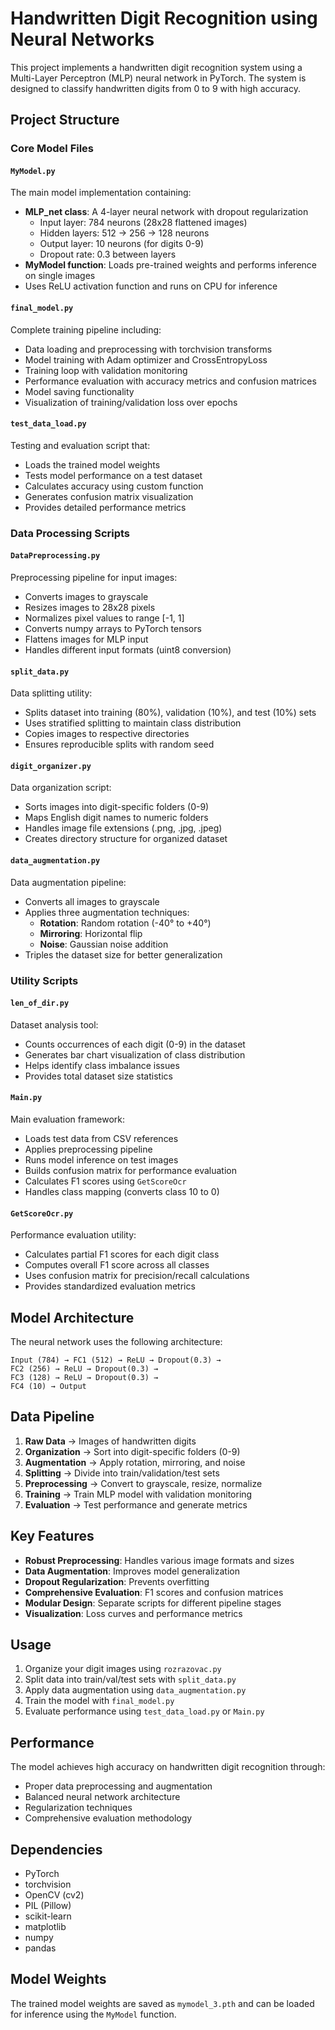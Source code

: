 # Handwritten Digit Recognition using Neural Networks

This project implements a handwritten digit recognition system using a Multi-Layer Perceptron (MLP) neural network in PyTorch. The system is designed to classify handwritten digits from 0 to 9 with high accuracy.

## Project Structure

### Core Model Files

#### `MyModel.py`
The main model implementation containing:
- **MLP_net class**: A 4-layer neural network with dropout regularization
  - Input layer: 784 neurons (28x28 flattened images)
  - Hidden layers: 512 → 256 → 128 neurons
  - Output layer: 10 neurons (for digits 0-9)
  - Dropout rate: 0.3 between layers
- **MyModel function**: Loads pre-trained weights and performs inference on single images
- Uses ReLU activation function and runs on CPU for inference

#### `final_model.py`
Complete training pipeline including:
- Data loading and preprocessing with torchvision transforms
- Model training with Adam optimizer and CrossEntropyLoss
- Training loop with validation monitoring
- Performance evaluation with accuracy metrics and confusion matrices
- Model saving functionality
- Visualization of training/validation loss over epochs

#### `test_data_load.py`
Testing and evaluation script that:
- Loads the trained model weights
- Tests model performance on a test dataset
- Calculates accuracy using custom function
- Generates confusion matrix visualization
- Provides detailed performance metrics

### Data Processing Scripts

#### `DataPreprocessing.py`
Preprocessing pipeline for input images:
- Converts images to grayscale
- Resizes images to 28x28 pixels
- Normalizes pixel values to range [-1, 1]
- Converts numpy arrays to PyTorch tensors
- Flattens images for MLP input
- Handles different input formats (uint8 conversion)

#### `split_data.py`
Data splitting utility:
- Splits dataset into training (80%), validation (10%), and test (10%) sets
- Uses stratified splitting to maintain class distribution
- Copies images to respective directories
- Ensures reproducible splits with random seed

#### `digit_organizer.py`
Data organization script:
- Sorts images into digit-specific folders (0-9)
- Maps English digit names to numeric folders
- Handles image file extensions (.png, .jpg, .jpeg)
- Creates directory structure for organized dataset

#### `data_augmentation.py`
Data augmentation pipeline:
- Converts all images to grayscale
- Applies three augmentation techniques:
  - **Rotation**: Random rotation (-40° to +40°)
  - **Mirroring**: Horizontal flip
  - **Noise**: Gaussian noise addition
- Triples the dataset size for better generalization

### Utility Scripts

#### `len_of_dir.py`
Dataset analysis tool:
- Counts occurrences of each digit (0-9) in the dataset
- Generates bar chart visualization of class distribution
- Helps identify class imbalance issues
- Provides total dataset size statistics

#### `Main.py`
Main evaluation framework:
- Loads test data from CSV references
- Applies preprocessing pipeline
- Runs model inference on test images
- Builds confusion matrix for performance evaluation
- Calculates F1 scores using `GetScoreOcr`
- Handles class mapping (converts class 10 to 0)

#### `GetScoreOcr.py`
Performance evaluation utility:
- Calculates partial F1 scores for each digit class
- Computes overall F1 score across all classes
- Uses confusion matrix for precision/recall calculations
- Provides standardized evaluation metrics

## Model Architecture

The neural network uses the following architecture:
```
Input (784) → FC1 (512) → ReLU → Dropout(0.3) → 
FC2 (256) → ReLU → Dropout(0.3) → 
FC3 (128) → ReLU → Dropout(0.3) → 
FC4 (10) → Output
```

## Data Pipeline

1. **Raw Data** → Images of handwritten digits
2. **Organization** → Sort into digit-specific folders (0-9)
3. **Augmentation** → Apply rotation, mirroring, and noise
4. **Splitting** → Divide into train/validation/test sets
5. **Preprocessing** → Convert to grayscale, resize, normalize
6. **Training** → Train MLP model with validation monitoring
7. **Evaluation** → Test performance and generate metrics

## Key Features

- **Robust Preprocessing**: Handles various image formats and sizes
- **Data Augmentation**: Improves model generalization
- **Dropout Regularization**: Prevents overfitting
- **Comprehensive Evaluation**: F1 scores and confusion matrices
- **Modular Design**: Separate scripts for different pipeline stages
- **Visualization**: Loss curves and performance metrics

## Usage

1. Organize your digit images using `rozrazovac.py`
2. Split data into train/val/test sets with `split_data.py`
3. Apply data augmentation using `data_augmentation.py`
4. Train the model with `final_model.py`
5. Evaluate performance using `test_data_load.py` or `Main.py`

## Performance

The model achieves high accuracy on handwritten digit recognition through:
- Proper data preprocessing and augmentation
- Balanced neural network architecture
- Regularization techniques
- Comprehensive evaluation methodology

## Dependencies

- PyTorch
- torchvision
- OpenCV (cv2)
- PIL (Pillow)
- scikit-learn
- matplotlib
- numpy
- pandas

## Model Weights

The trained model weights are saved as `mymodel_3.pth` and can be loaded for inference using the `MyModel` function.


